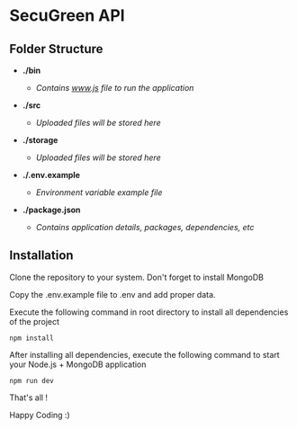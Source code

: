 # SecuGreen API

## Folder Structure

- **./bin**
    - *Contains www.js file to run the application*

- **./src**
    - *Uploaded files will be stored here*

- **./storage**
    - *Uploaded files will be stored here*

- **./.env.example**
    - *Environment variable example file*

- **./package.json**
    - *Contains application details, packages, dependencies, etc*

## Installation

Clone the repository to your system. Don't forget to install MongoDB

Copy the .env.example file to .env and add proper data.

Execute the following command in root directory to install all dependencies of the project

```
npm install
```

After installing all dependencies, execute the following command to start your Node.js + MongoDB application

```
npm run dev
```

That's all !

Happy Coding :)
